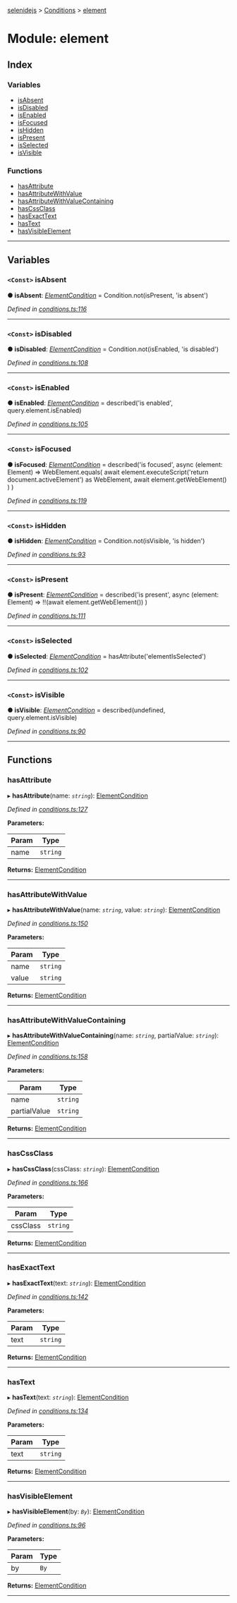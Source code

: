 [selenidejs](../README.md) > [Conditions](../modules/conditions.md) > [element](../modules/conditions.element.md)

# Module: element

## Index

### Variables

* [isAbsent](conditions.element.md#isabsent)
* [isDisabled](conditions.element.md#isdisabled)
* [isEnabled](conditions.element.md#isenabled)
* [isFocused](conditions.element.md#isfocused)
* [isHidden](conditions.element.md#ishidden)
* [isPresent](conditions.element.md#ispresent)
* [isSelected](conditions.element.md#isselected)
* [isVisible](conditions.element.md#isvisible)

### Functions

* [hasAttribute](conditions.element.md#hasattribute)
* [hasAttributeWithValue](conditions.element.md#hasattributewithvalue)
* [hasAttributeWithValueContaining](conditions.element.md#hasattributewithvaluecontaining)
* [hasCssClass](conditions.element.md#hascssclass)
* [hasExactText](conditions.element.md#hasexacttext)
* [hasText](conditions.element.md#hastext)
* [hasVisibleElement](conditions.element.md#hasvisibleelement)

---

## Variables

<a id="isabsent"></a>

### `<Const>` isAbsent

**● isAbsent**: *[ElementCondition](../#elementcondition)* = 
            Condition.not(isPresent, 'is absent')

*Defined in [conditions.ts:116](https://github.com/KnowledgeExpert/selenidejs/blob/master/lib/conditions.ts#L116)*

___
<a id="isdisabled"></a>

### `<Const>` isDisabled

**● isDisabled**: *[ElementCondition](../#elementcondition)* = 
            Condition.not(isEnabled, 'is disabled')

*Defined in [conditions.ts:108](https://github.com/KnowledgeExpert/selenidejs/blob/master/lib/conditions.ts#L108)*

___
<a id="isenabled"></a>

### `<Const>` isEnabled

**● isEnabled**: *[ElementCondition](../#elementcondition)* = 
            described('is enabled', query.element.isEnabled)

*Defined in [conditions.ts:105](https://github.com/KnowledgeExpert/selenidejs/blob/master/lib/conditions.ts#L105)*

___
<a id="isfocused"></a>

### `<Const>` isFocused

**● isFocused**: *[ElementCondition](../#elementcondition)* = 
            described('is focused', async (element: Element) =>
                WebElement.equals(
                    await element.executeScript('return document.activeElement') as WebElement,
                    await element.getWebElement()
                )
            )

*Defined in [conditions.ts:119](https://github.com/KnowledgeExpert/selenidejs/blob/master/lib/conditions.ts#L119)*

___
<a id="ishidden"></a>

### `<Const>` isHidden

**● isHidden**: *[ElementCondition](../#elementcondition)* = 
            Condition.not(isVisible, 'is hidden')

*Defined in [conditions.ts:93](https://github.com/KnowledgeExpert/selenidejs/blob/master/lib/conditions.ts#L93)*

___
<a id="ispresent"></a>

### `<Const>` isPresent

**● isPresent**: *[ElementCondition](../#elementcondition)* = 
            described('is present', async (element: Element) =>
                !!(await element.getWebElement())
            )

*Defined in [conditions.ts:111](https://github.com/KnowledgeExpert/selenidejs/blob/master/lib/conditions.ts#L111)*

___
<a id="isselected"></a>

### `<Const>` isSelected

**● isSelected**: *[ElementCondition](../#elementcondition)* = 
            hasAttribute('elementIsSelected')

*Defined in [conditions.ts:102](https://github.com/KnowledgeExpert/selenidejs/blob/master/lib/conditions.ts#L102)*

___
<a id="isvisible"></a>

### `<Const>` isVisible

**● isVisible**: *[ElementCondition](../#elementcondition)* = 
            described(undefined, query.element.isVisible)

*Defined in [conditions.ts:90](https://github.com/KnowledgeExpert/selenidejs/blob/master/lib/conditions.ts#L90)*

___

## Functions

<a id="hasattribute"></a>

###  hasAttribute

▸ **hasAttribute**(name: *`string`*): [ElementCondition](../#elementcondition)

*Defined in [conditions.ts:127](https://github.com/KnowledgeExpert/selenidejs/blob/master/lib/conditions.ts#L127)*

**Parameters:**

| Param | Type |
| ------ | ------ |
| name | `string` |

**Returns:** [ElementCondition](../#elementcondition)

___
<a id="hasattributewithvalue"></a>

###  hasAttributeWithValue

▸ **hasAttributeWithValue**(name: *`string`*, value: *`string`*): [ElementCondition](../#elementcondition)

*Defined in [conditions.ts:150](https://github.com/KnowledgeExpert/selenidejs/blob/master/lib/conditions.ts#L150)*

**Parameters:**

| Param | Type |
| ------ | ------ |
| name | `string` |
| value | `string` |

**Returns:** [ElementCondition](../#elementcondition)

___
<a id="hasattributewithvaluecontaining"></a>

###  hasAttributeWithValueContaining

▸ **hasAttributeWithValueContaining**(name: *`string`*, partialValue: *`string`*): [ElementCondition](../#elementcondition)

*Defined in [conditions.ts:158](https://github.com/KnowledgeExpert/selenidejs/blob/master/lib/conditions.ts#L158)*

**Parameters:**

| Param | Type |
| ------ | ------ |
| name | `string` |
| partialValue | `string` |

**Returns:** [ElementCondition](../#elementcondition)

___
<a id="hascssclass"></a>

###  hasCssClass

▸ **hasCssClass**(cssClass: *`string`*): [ElementCondition](../#elementcondition)

*Defined in [conditions.ts:166](https://github.com/KnowledgeExpert/selenidejs/blob/master/lib/conditions.ts#L166)*

**Parameters:**

| Param | Type |
| ------ | ------ |
| cssClass | `string` |

**Returns:** [ElementCondition](../#elementcondition)

___
<a id="hasexacttext"></a>

###  hasExactText

▸ **hasExactText**(text: *`string`*): [ElementCondition](../#elementcondition)

*Defined in [conditions.ts:142](https://github.com/KnowledgeExpert/selenidejs/blob/master/lib/conditions.ts#L142)*

**Parameters:**

| Param | Type |
| ------ | ------ |
| text | `string` |

**Returns:** [ElementCondition](../#elementcondition)

___
<a id="hastext"></a>

###  hasText

▸ **hasText**(text: *`string`*): [ElementCondition](../#elementcondition)

*Defined in [conditions.ts:134](https://github.com/KnowledgeExpert/selenidejs/blob/master/lib/conditions.ts#L134)*

**Parameters:**

| Param | Type |
| ------ | ------ |
| text | `string` |

**Returns:** [ElementCondition](../#elementcondition)

___
<a id="hasvisibleelement"></a>

###  hasVisibleElement

▸ **hasVisibleElement**(by: *`By`*): [ElementCondition](../#elementcondition)

*Defined in [conditions.ts:96](https://github.com/KnowledgeExpert/selenidejs/blob/master/lib/conditions.ts#L96)*

**Parameters:**

| Param | Type |
| ------ | ------ |
| by | `By` |

**Returns:** [ElementCondition](../#elementcondition)

___

